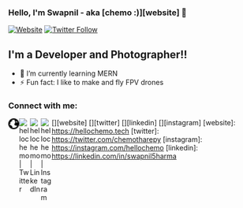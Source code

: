 ### Hello, I'm Swapnil - aka [chemo :)][website] 👋

[![Website](https://img.shields.io/website?label=hellochemo.tech&style=for-the-badge&url=https%3A%2F%2Fcodestackr.com)](https://hellochemo.tech)
[![Twitter Follow](https://img.shields.io/twitter/follow/chemotharepy?color=1DA1F2&logo=twitter&style=for-the-badge)](https://twitter.com/chemotharepy)

## I'm a Developer and Photographer!!

- 🌱 I’m currently learning MERN
- ⚡ Fun fact: I like to make and fly FPV drones

### Connect with me:

[<img align="left" alt="hellochemo" width="22px" src="https://raw.githubusercontent.com/iconic/open-iconic/master/svg/globe.svg" />][website]
[<img align="left" alt="hellochemo | Twitter" width="22px" src="https://cdn.jsdelivr.net/npm/simple-icons@v3/icons/twitter.svg" />][twitter]
[<img align="left" alt="hellochemo | LinkedIn" width="22px" src="https://cdn.jsdelivr.net/npm/simple-icons@v3/icons/linkedin.svg" />][linkedin]
[<img align="left" alt="hellochemo | Instagram" width="22px" src="https://cdn.jsdelivr.net/npm/simple-icons@v3/icons/instagram.svg" />][instagram]
[website]: https://hellochemo.tech
[twitter]: https://twitter.com/chemotharepy
[instagram]: https://instagram.com/hellochemo
[linkedin]: https://linkedin.com/in/swapnil5harma
